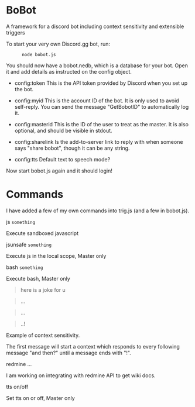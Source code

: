 # BoBot
A framework for a discord bot including context sensitivity and extensible triggers

To start your very own Discord.gg bot, run:

```
      node bobot.js    
```

You should now have a bobot.nedb, which is a database for your bot. Open it and add details as instructed on the config object.

* config:token This is the API token provided by Discord when you set up the bot. 

* config:myid This is the account ID of the bot. It is only used to avoid self-reply. You can send the message "GetBobotID" to automatically log it.

* config:masterid This is the ID of the user to treat as the master. It is also optional, and should be visible in stdout.

* config:sharelink Is the add-to-server link to reply with when someone says "share bobot", though it can be any string. 

* config:tts Default text to speech mode?

Now start bobot.js again and it should login!

# Commands

I have added a few of my own commands into trig.js (and a few in bobot.js).

js ` something `   

Execute sandboxed javascript


jsunsafe ` something ` 

Execute js in the local scope, Master only


bash ` something ` 

Execute bash, Master only


> here is a joke for u   

> ...

> ...

> ..!

Example of context sensitivity. 

The first message will start a context which responds to every following message "and then?" until a message ends with "!".


redmine ...

I am working on integrating with redmine API to get wiki docs.


tts on/off

Set tts on or off, Master only


